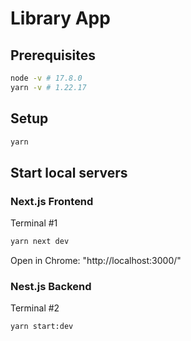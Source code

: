 # Library App

## Prerequisites

```bash
node -v # 17.8.0
yarn -v # 1.22.17
```

## Setup

```bash
yarn
```

## Start local servers

### Next.js Frontend

Terminal #1

```bash
yarn next dev
```

Open in Chrome: "http://localhost:3000/"

### Nest.js Backend

Terminal #2

```bash
yarn start:dev
```
